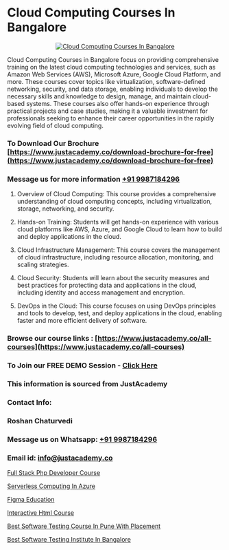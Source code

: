 # Cloud Computing Courses In Bangalore

<p align="center">
  <a href="https://justacademy.co/all-courses">
    <img src="https://i.ibb.co/FJQ9DDy/cloud-computing.webp" alt="Cloud Computing Courses In Bangalore">
  </a>
</p>


Cloud Computing Courses in Bangalore focus on providing comprehensive training on the latest cloud computing technologies and services, such as Amazon Web Services (AWS), Microsoft Azure, Google Cloud Platform, and more. These courses cover topics like virtualization, software-defined networking, security, and data storage, enabling individuals to develop the necessary skills and knowledge to design, manage, and maintain cloud-based systems. These courses also offer hands-on experience through practical projects and case studies, making it a valuable investment for professionals seeking to enhance their career opportunities in the rapidly evolving field of cloud computing.
### To Download Our Brochure [https://www.justacademy.co/download-brochure-for-free](https://www.justacademy.co/download-brochure-for-free)
### Message us for more information [+91 9987184296](https://api.whatsapp.com/send?phone=919987184296)
1) Overview of Cloud Computing: This course provides a comprehensive understanding of cloud computing concepts, including virtualization, storage, networking, and security.

2) Hands-on Training: Students will get hands-on experience with various cloud platforms like AWS, Azure, and Google Cloud to learn how to build and deploy applications in the cloud.

3) Cloud Infrastructure Management: This course covers the management of cloud infrastructure, including resource allocation, monitoring, and scaling strategies.

4) Cloud Security: Students will learn about the security measures and best practices for protecting data and applications in the cloud, including identity and access management and encryption.

5) DevOps in the Cloud: This course focuses on using DevOps principles and tools to develop, test, and deploy applications in the cloud, enabling faster and more efficient delivery of software.

### Browse our course links : [https://www.justacademy.co/all-courses](https://www.justacademy.co/all-courses) 
### To Join our FREE DEMO Session - [Click Here](https://www.justacademy.co/register-for-course-demo)


### This information is sourced from JustAcademy
### Contact Info:
### Roshan Chaturvedi
### Message us on Whatsapp: [+91 9987184296](https://api.whatsapp.com/send?phone=919987184296)
### Email id: [info@justacademy.co](mailto:info@justacademy.co)
                
[Full Stack Php Developer Course](https://www.linkedin.com/pulse/full-stack-php-developer-course-justacademy-delhi-g25lc?trackingId=vx8yJwfrBDpHsTHhXUUE%2FA%3D%3D&lipi=urn%3Ali%3Apage%3Ad_flagship3_company_admin%3B3uDtMYf2QJOigjAh01Sv1g%3D%3D)

[Serverless Computing In Azure](https://www.linkedin.com/pulse/serverless-computing-azure-justacademy-pune-qsvic?trackingId=0McdlRB1GPKAXc4Zn82tYg%3D%3D&lipi=urn%3Ali%3Apage%3Ad_flagship3_company_admin%3BgZlONmXPQ3%2BLxo6frpA8RA%3D%3D)

[Figma Education](https://medium.com/@ranepooja/figma-education-804fe038cf1d)

[Interactive Html Course](https://medium.com/@shivamja27/interactive-html-course-9db5caa5ee8f)

[Best Software Testing Course In Pune With Placement](https://justacademyin.github.io/justacademy/best-software-testing-course-in-pune-with-placement)

[Best Software Testing Institute In Bangalore](https://justacademyin.github.io/justacademy/best-software-testing-institute-in-bangalore)

